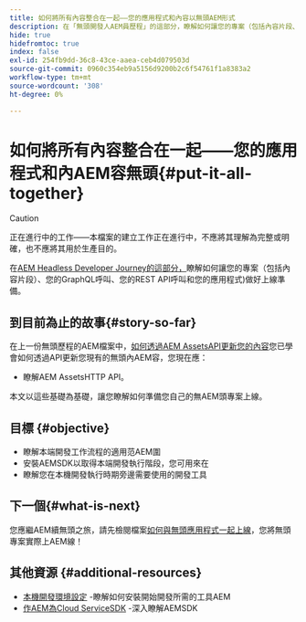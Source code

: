 ```yaml
---
title: 如何將所有內容整合在一起——您的應用程式和內容以無頭AEM形式
description: 在「無頭開發人AEM員歷程」的這部分，瞭解如何讓您的專案（包括內容片段、GraphQL呼叫、REST API呼叫和應用程式）做好上線準備。
hide: true
hidefromtoc: true
index: false
exl-id: 254fb9dd-36c8-43ce-aaea-ceb4d079503d
source-git-commit: 0960c354eb9a5156d9200b2c6f54761f1a8383a2
workflow-type: tm+mt
source-wordcount: '308'
ht-degree: 0%

---
```


# 如何將所有內容整合在一起——您的應用程式和內AEM容無頭{#put-it-all-together}

>[!CAUTION]
>
>正在進行中的工作——本檔案的建立工作正在進行中，不應將其理解為完整或明確，也不應將其用於生產目的。

在[AEM Headless Developer Journey的這部分，](overview.md)瞭解如何讓您的專案（包括內容片段）、您的GraphQL呼叫、您的REST API呼叫和您的應用程式)做好上線準備。

## 到目前為止的故事{#story-so-far}

在上一份無頭歷程的AEM檔案中，[如何透過AEM AssetsAPI更新您的內容](update-your-content.md)您已學會如何透過API更新您現有的無頭內AEM容，您現在應：

* 瞭解AEM AssetsHTTP API。

本文以這些基礎為基礎，讓您瞭解如何準備您自己的無AEM頭專案上線。

## 目標 {#objective}

* 瞭解本端開發工作流程的適用范AEM圍
* 安裝AEMSDK以取得本端開發執行階段，您可用來在
* 瞭解您在本機開發執行時期旁邊需要使用的開發工具

## 下一個{#what-is-next}

您應繼AEM續無頭之旅，請先檢閱檔案[如何與無頭應用程式一起上線](go-live.md)，您將無頭專案實際上AEM線！

## 其他資源 {#additional-resources}

* [本機開發環境設定](https://experienceleague.adobe.com/docs/experience-manager-learn/cloud-service/local-development-environment-set-up/overview.html?lang=en#local-dispatcher-runtime) -瞭解如何安裝開始開發所需的工具AEM
* [作AEM為Cloud ServiceSDK](/help/implementing/developing/introduction/aem-as-a-cloud-service-sdk.md) -深入瞭解AEMSDK